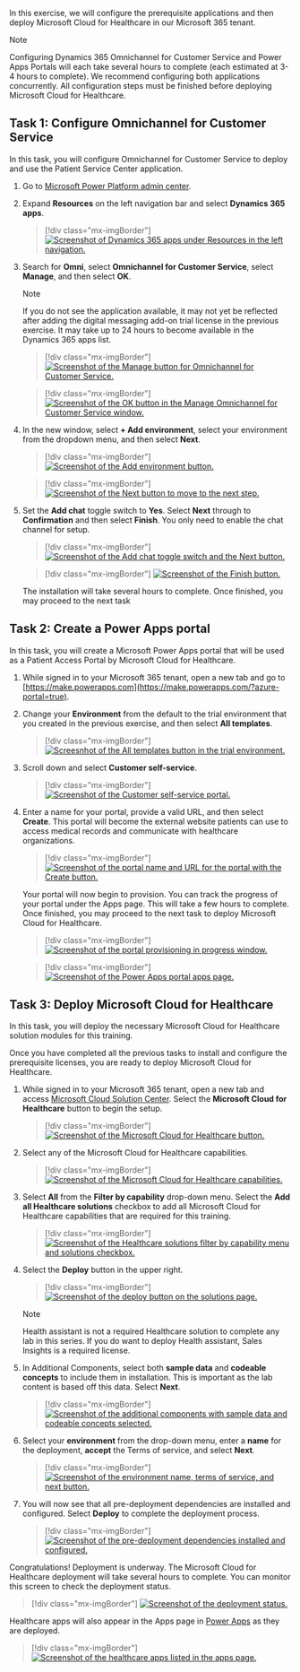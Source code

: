 In this exercise, we will configure the prerequisite applications and then deploy Microsoft Cloud for Healthcare in our Microsoft 365 tenant.

> [!NOTE]
> Configuring Dynamics 365 Omnichannel for Customer Service and Power Apps Portals will each take several hours to complete (each estimated at 3-4 hours to complete). We recommend configuring both applications concurrently. All configuration steps must be finished before deploying Microsoft Cloud for Healthcare.

## Task 1: Configure Omnichannel for Customer Service

In this task, you will configure Omnichannel for Customer Service to deploy and use the Patient Service Center application.

1.  Go to [Microsoft Power Platform admin center](https://admin.powerplatform.microsoft.com/?azure-portal=true).

1.  Expand **Resources** on the left navigation bar and select **Dynamics 365 apps**.

	> [!div class="mx-imgBorder"]
	> [![Screenshot of Dynamics 365 apps under Resources in the left navigation.](../media/dynamics-365-apps.png)](../media/dynamics-365-apps.png#lightbox)

1.  Search for **Omni**, select **Omnichannel for Customer Service**, select **Manage**, and then select **OK**.

	> [!NOTE]
	> If you do not see the application available, it may not yet be reflected after adding the digital messaging add-on trial license in the previous exercise. It may take up to 24 hours to become available in the Dynamics 365 apps list.

	> [!div class="mx-imgBorder"]
	> [![Screenshot of the Manage button for Omnichannel for Customer Service.](../media/manage.png)](../media/manage.png#lightbox)

	> [!div class="mx-imgBorder"]
	> [![Screenshot of the OK button in the Manage Omnichannel for Customer Service window.](../media/ok-button.png)](../media/ok-button.png#lightbox)

1.  In the new window, select **+ Add environment**, select your environment from the dropdown menu, and then select **Next**.

	> [!div class="mx-imgBorder"]
	> [![Screenshot of the Add environment button.](../media/add-environment.png)](../media/add-environment.png#lightbox)

	> [!div class="mx-imgBorder"]
	> [![Screenshot of the Next button to move to the next step.](../media/next.png)](../media/next.png#lightbox)

1.  Set the **Add chat** toggle switch to **Yes**. Select **Next** through to **Confirmation** and then select **Finish**. You only need to enable the chat channel for setup.

	> [!div class="mx-imgBorder"]
	> [![Screenshot of the Add chat toggle switch and the Next button.](../media/chat.png)](../media/chat.png#lightbox)

	> [!div class="mx-imgBorder"]
	> [![Screenshot of the Finish button.](../media/finish.png)](../media/finish.png#lightbox)

    The installation will take several hours to complete. Once finished, you may proceed to the next task

## Task 2: Create a Power Apps portal

In this task, you will create a Microsoft Power Apps portal that will be used as a Patient Access Portal by Microsoft Cloud for Healthcare.

1.  While signed in to your Microsoft 365 tenant, open a new tab and go to [https://make.powerapps.com](https://make.powerapps.com/?azure-portal=true).

1.  Change your **Environment** from the default to the trial environment that you created in the previous exercise, and then select **All templates**.

	> [!div class="mx-imgBorder"]
	> [![Screesnhot of the All templates button in the trial environment.](../media/all-templates.png)](../media/all-templates.png#lightbox)

1.  Scroll down and select **Customer self-service**.

	> [!div class="mx-imgBorder"]
	> [![Screenshot of the Customer self-service portal.](../media/customer-self-service.png)](../media/customer-self-service.png#lightbox)

1.  Enter a name for your portal, provide a valid URL, and then select **Create**. This portal will become the external website patients can use to access medical records and communicate with healthcare organizations.

	> [!div class="mx-imgBorder"]
	> [![Screenshot of the portal name and URL for the portal with the Create button.](../media/create.png)](../media/create.png#lightbox)

    Your portal will now begin to provision.  You can track the progress of your portal under the Apps page.  This will take a few hours to complete. Once finished, you may proceed to the next task to deploy Microsoft Cloud for Healthcare.

	> [!div class="mx-imgBorder"]
	> [![Screenshot of the portal provisioning in progress window.](../media/provision-progress.png)](../media/provision-progress.png#lightbox)

	> [!div class="mx-imgBorder"]
	> [![Screenshot of the Power Apps portal apps page.](../media/apps-page.png)](../media/apps-page.png#lightbox)

## Task 3: Deploy Microsoft Cloud for Healthcare

In this task, you will deploy the necessary Microsoft Cloud for Healthcare solution modules for this training.

Once you have completed all the previous tasks to install and configure the prerequisite licenses, you are ready to deploy Microsoft Cloud for Healthcare.

1.  While signed in to your Microsoft 365 tenant, open a new tab and access [Microsoft Cloud Solution Center](https://solutions.microsoft.com/?azure-portal=true). Select the **Microsoft Cloud for Healthcare** button to begin the setup.

	> [!div class="mx-imgBorder"]
	> [![Screenshot of the Microsoft Cloud for Healthcare button.](../media/cloud-for-healthcare.png)](../media/cloud-for-healthcare.png#lightbox)

1.  Select any of the Microsoft Cloud for Healthcare capabilities.

	> [!div class="mx-imgBorder"]
	> [![Screenshot of the Microsoft Cloud for Healthcare capabilities.](../media/capabilities.png)](../media/capabilities.png#lightbox)

1.  Select **All** from the **Filter by capability** drop-down menu. Select the **Add all Healthcare solutions** checkbox to add all Microsoft Cloud for Healthcare capabilities that are required for this training.

	> [!div class="mx-imgBorder"]
	> [![Screenshot of the Healthcare solutions filter by capability menu and solutions checkbox.](../media/healthcare-solutions.png)](../media/healthcare-solutions.png#lightbox)

1.  Select the **Deploy** button in the upper right.

	> [!div class="mx-imgBorder"]
	> [![Screenshot of the deploy button on the solutions page.](../media/deploy-solutions.png)](../media/deploy-solutions.png#lightbox)

	> [!NOTE]
	> Health assistant is not a required Healthcare solution to complete any lab in this series. If you do want to deploy Health assistant, Sales Insights is a required license.

1.  In Additional Components, select both **sample data** and **codeable concepts** to include them in installation. This is important as the lab content is based off this data. Select **Next**.

	> [!div class="mx-imgBorder"]
	> [![Screenshot of the additional components with sample data and codeable concepts selected.](../media/additional-components.png)](../media/additional-components.png#lightbox)

1.  Select your **environment** from the drop-down menu, enter a **name** for the deployment, **accept** the Terms of service, and select **Next**.

	> [!div class="mx-imgBorder"]
	> [![Screenshot of the environment name, terms of service, and next button.](../media/deployment-accept-next.png)](../media/deployment-accept-next.png#lightbox)

1.  You will now see that all pre-deployment dependencies are installed and configured. Select **Deploy** to complete the deployment process.

	> [!div class="mx-imgBorder"]
	> [![Screenshot of the pre-deployment dependencies installed and configured.](../media/deployment-process.png)](../media/deployment-process.png#lightbox)

Congratulations! Deployment is underway. The Microsoft Cloud for Healthcare deployment will take several hours to complete. You can monitor this screen to check the deployment status.

> [!div class="mx-imgBorder"]
> [![Screenshot of the deployment status.](../media/deployment-status.png)](../media/deployment-status.png#lightbox)

Healthcare apps will also appear in the Apps page in [Power Apps](https://make.powerapps.com/?azure-portal=true) as they are deployed.

> [!div class="mx-imgBorder"]
> [![Screenshot of the healthcare apps listed in the apps page.](../media/healthcare-apps-page.png)](../media/healthcare-apps-page.png#lightbox)
